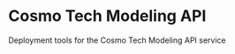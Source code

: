 <!--
SPDX-FileCopyrightText: Copyright (C) 2023-2024 Cosmo Tech
SPDX-License-Identifier: LicenseRef-CosmoTech
-->
# Cosmo Tech Modeling API

Deployment tools for the Cosmo Tech Modeling API service
